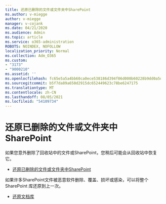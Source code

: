```yaml
---
title: 还原已删除的文件或文件夹中SharePoint
ms.author: v-miegge
author: v-miegge
manager: v-cojank
ms.date: 04/21/2020
ms.audience: Admin
ms.topic: article
ms.service: o365-administration
ROBOTS: NOINDEX, NOFOLLOW
localization_priority: Normal
ms.collection: Adm_O365
ms.custom:
- "3173"
- "9000210"
ms.assetid: ''
ms.openlocfilehash: fc65e5a5a4bb60ca0ece538186d394f06d000b60228b9dd0a5dfe0b7f0e7ad0d
ms.sourcegitcommit: b5f7da89a650d2915dc652449623c78be6247175
ms.translationtype: MT
ms.contentlocale: zh-CN
ms.lasthandoff: 08/05/2021
ms.locfileid: "54109734"
---
```

# <a name="restore-deleted-files-or-folders-in-sharepoint"></a>还原已删除的文件或文件夹中SharePoint

如果您意外删除了回收站中的文件或SharePoint，您稍后可能会从回收站中恢复它。

* [还原已删除的文件或文件夹中SharePoint](https://support.microsoft.com/office/restore-items-in-the-recycle-bin-that-were-deleted-from-sharepoint-or-teams-6df466b6-55f2-4898-8d6e-c0dff851a0be)

如果许多SharePoint文件被恶意软件删除、覆盖、损坏或感染，可以将整个 SharePoint 库还原到上一次。

* [还原文档库](https://support.office.com/article/restore-a-document-library-317791c3-8bd0-4dfd-8254-3ca90883d39a)